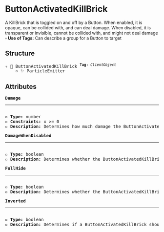 # ButtonActivatedKillBrick

A KillBrick that is toggled on and off by a Button. When enabled, it is opaque, can be collided with, and can deal damage. When disabled, it is transparent or invisible, cannot be collided with, and might not deal damage
▫️ <b>Use of Tags:</b> Can describe a group for a Button to target

## Structure
<pre>
▿ 🔲 ButtonActivatedKillBrick <sup><b>Tag:</b> <i>ClientObject</i></sup>
    ▫️ ✨ ParticleEmitter
</pre>

## Attributes
<pre>
<b>Damage</b>  
<hr>
▫️ <b>Type:</b> number  
▫️ <b>Constraints:</b> x >= 0  
▫️ <b>Description:</b> Determines how much damage the ButtonActivatedKillBrick should deal to the Player
</pre>

<pre>
<b>DamageWhenDisabled</b>  
<hr>
▫️ <b>Type:</b> boolean  
▫️ <b>Description:</b> Determines whether the ButtonActivatedKillBrick should deal damage when toggled off
</pre>

<pre>
<b>FullHide</b>  
<hr>
▫️ <b>Type:</b> boolean  
▫️ <b>Description:</b> Determines whether the ButtonActivatedKillBrick should be invisible when disabled
</pre>

<pre>
<b>Inverted</b>  
<hr>
▫️ <b>Type:</b> boolean  
▫️ <b>Description:</b> Determines if a ButtonActivatedKillBrick should be enabled when disabled, and visa versa
</pre>
